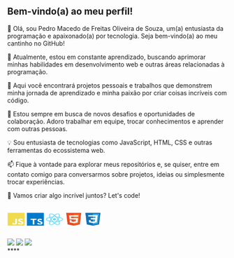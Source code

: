 ## Bem-vindo(a) ao meu perfil!

👋 Olá, sou Pedro Macedo de Freitas Oliveira de Souza, um(a) entusiasta da programação e apaixonado(a) por tecnologia. Seja bem-vindo(a) ao meu cantinho no GitHub!

🌱 Atualmente, estou em constante aprendizado, buscando aprimorar minhas habilidades em desenvolvimento web e outras áreas relacionadas à programação.

🚀 Aqui você encontrará projetos pessoais e trabalhos que demonstrem minha jornada de aprendizado e minha paixão por criar coisas incríveis com código.

🔭 Estou sempre em busca de novos desafios e oportunidades de colaboração. Adoro trabalhar em equipe, trocar conhecimentos e aprender com outras pessoas.

💡 Sou entusiasta de tecnologias como JavaScript, HTML, CSS e outras ferramentas do ecossistema web.

📫 Fique à vontade para explorar meus repositórios e, se quiser, entre em contato comigo para conversarmos sobre projetos, ideias ou simplesmente trocar experiências.

🌟 Vamos criar algo incrível juntos? Let's code!

<div style="display: inline_block"><br>
  <img align="center" alt="Pedro-Js" height="30" width="40" src="https://raw.githubusercontent.com/devicons/devicon/master/icons/javascript/javascript-plain.svg">
  <img align="center" alt="Pedro-Ts" height="30" width="40" src="https://raw.githubusercontent.com/devicons/devicon/master/icons/typescript/typescript-plain.svg">
  <img align="center" alt="Pedro-React" height="30" width="40" src="https://raw.githubusercontent.com/devicons/devicon/master/icons/react/react-original.svg">
  <img align="center" alt="Pedro-HTML" height="30" width="40" src="https://raw.githubusercontent.com/devicons/devicon/master/icons/html5/html5-original.svg">
  <img align="center" alt="Pedro-CSS" height="30" width="40" src="https://raw.githubusercontent.com/devicons/devicon/master/icons/css3/css3-original.svg">
</div>
  
  ##
 
<div> 
  <a href="https://www.instagram.com/pedromfos/" target="_blank"><img src="https://img.shields.io/badge/-Instagram-%23E4405F?style=for-the-badge&logo=instagram&logoColor=white" target="_blank"></a>
  <a href = "mailto:contatopedromacedo51@hotmail.com"><img src="https://img.shields.io/badge/-Gmail-%23333?style=for-the-badge&logo=gmail&logoColor=white" target="_blank"></a>
  <a href="https://www.linkedin.com/in/pedro-macedo-83a692206/" target="_blank"><img src="https://img.shields.io/badge/-LinkedIn-%230077B5?style=for-the-badge&logo=linkedin&logoColor=white" target="_blank"></a> 
</div>****
